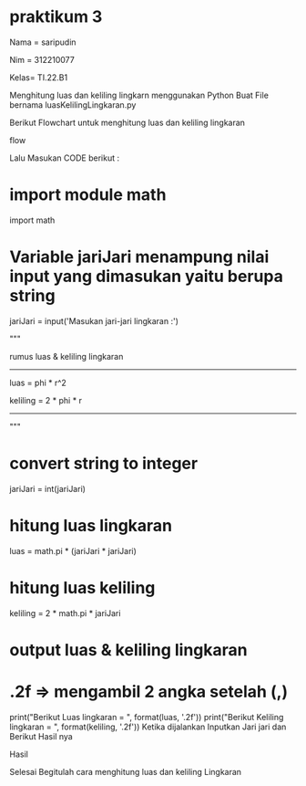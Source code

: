# praktikum 3
Nama = saripudin

Nim  = 312210077 

Kelas= TI.22.B1

Menghitung luas dan keliling lingkarn menggunakan Python
Buat File bernama luasKelilingLingkaran.py

Berikut Flowchart untuk menghitung luas dan keliling lingkaran

flow

Lalu Masukan CODE berikut :

  # import module math
import math

# Variable jariJari menampung nilai input yang dimasukan yaitu berupa string
jariJari = input('Masukan jari-jari lingkaran :')

"""

rumus luas & keliling lingkaran
_____________________________________

luas     = phi * r^2

keliling = 2 * phi * r

_____________________________________

"""

# convert string to integer
jariJari = int(jariJari)

# hitung luas lingkaran
luas = math.pi * (jariJari * jariJari)

# hitung luas keliling
keliling = 2 * math.pi * jariJari

# output luas & keliling lingkaran
# .2f => mengambil 2 angka setelah (,)
print("Berikut Luas lingkaran =  ", format(luas, '.2f'))
print("Berikut Keliling lingkaran = ", format(keliling, '.2f'))
Ketika dijalankan Inputkan Jari jari dan Berikut Hasil nya

Hasil

Selesai Begitulah cara menghitung luas dan keliling Lingkaran
